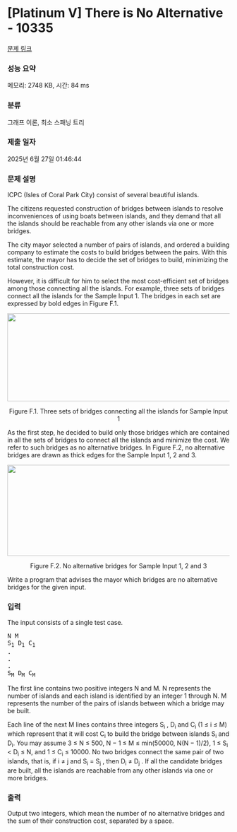 # [Platinum V] There is No Alternative - 10335 

[문제 링크](https://www.acmicpc.net/problem/10335) 

### 성능 요약

메모리: 2748 KB, 시간: 84 ms

### 분류

그래프 이론, 최소 스패닝 트리

### 제출 일자

2025년 6월 27일 01:46:44

### 문제 설명

<p>ICPC (Isles of Coral Park City) consist of several beautiful islands.</p>

<p>The citizens requested construction of bridges between islands to resolve inconveniences of using boats between islands, and they demand that all the islands should be reachable from any other islands via one or more bridges.</p>

<p>The city mayor selected a number of pairs of islands, and ordered a building company to estimate the costs to build bridges between the pairs. With this estimate, the mayor has to decide the set of bridges to build, minimizing the total construction cost.</p>

<p>However, it is difficult for him to select the most cost-efficient set of bridges among those connecting all the islands. For example, three sets of bridges connect all the islands for the Sample Input 1. The bridges in each set are expressed by bold edges in Figure F.1.</p>

<p style="text-align: center;"><img alt="" src="https://www.acmicpc.net/upload/images2/no-alter.png" style="height:199px; width:755px"></p>

<p style="text-align: center;">Figure F.1. Three sets of bridges connecting all the islands for Sample Input 1</p>

<p>As the first step, he decided to build only those bridges which are contained in all the sets of bridges to connect all the islands and minimize the cost. We refer to such bridges as no alternative bridges. In Figure F.2, no alternative bridges are drawn as thick edges for the Sample Input 1, 2 and 3.</p>

<p style="text-align: center;"><img alt="" src="https://www.acmicpc.net/upload/images2/no-alter-2.png" style="height:206px; width:740px"></p>

<p style="text-align: center;">Figure F.2. No alternative bridges for Sample Input 1, 2 and 3</p>

<p>Write a program that advises the mayor which bridges are no alternative bridges for the given input.</p>

### 입력 

 <p>The input consists of a single test case.</p>

<pre>N M
S<sub>1</sub> D<sub>1</sub> C<sub>1</sub>
.
.
.
S<sub>M</sub> D<sub>M</sub> C<sub>M</sub></pre>

<p>The first line contains two positive integers N and M. N represents the number of islands and each island is identified by an integer 1 through N. M represents the number of the pairs of islands between which a bridge may be built.</p>

<p>Each line of the next M lines contains three integers S<sub>i</sub> , D<sub>i</sub> and C<sub>i</sub> (1 ≤ i ≤ M) which represent that it will cost C<sub>i</sub> to build the bridge between islands S<sub>i</sub> and D<sub>i</sub>. You may assume 3 ≤ N ≤ 500, N − 1 ≤ M ≤ min(50000, N(N − 1)/2), 1 ≤ S<sub>i</sub> < D<sub>i</sub> ≤ N, and 1 ≤ C<sub>i</sub> ≤ 10000. No two bridges connect the same pair of two islands, that is, if i ≠ j and S<sub>i</sub> = S<sub>j</sub> , then D<sub>i</sub> ≠ D<sub>j</sub> . If all the candidate bridges are built, all the islands are reachable from any other islands via one or more bridges.</p>

### 출력 

 <p>Output two integers, which mean the number of no alternative bridges and the sum of their construction cost, separated by a space.</p>

